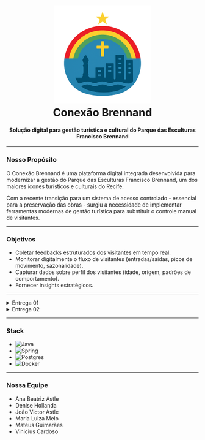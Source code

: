 <h1 align="center">
  <img src="./imgs/logo-conexao-brennand.png" alt="Logo Conexao Brennand" width="256">
  <br>
  Conexão Brennand
  <br>
</h1>

<h4 align="center"> Solução digital para gestão turística e cultural do Parque das Esculturas Francisco Brennand</h4>

___

### Nosso Propósito
O Conexão Brennand é uma plataforma digital integrada desenvolvida para modernizar a gestão do Parque das Esculturas
Francisco Brennand, um dos maiores ícones turísticos e culturais do Recife.

Com a recente transição para um sistema de acesso controlado - essencial para a preservação das obras - surgiu a 
necessidade de implementar ferramentas modernas de gestão turística para substituir o controle manual de visitantes.

___

### Objetivos
- Coletar feedbacks estruturados dos visitantes em tempo real.
- Monitorar digitalmente o fluxo de visitantes (entradas/saídas, picos de movimento, sazonalidade).
- Capturar dados sobre perfil dos visitantes (idade, origem, padrões de comportamento).
- Fornecer insights estratégicos.

___

<details>
<summary>Entrega 01</summary>

![pagina de feedback](./imgs/pagina-feedback.png "Página de Feedback")
- [Histórias](https://docs.google.com/document/d/1mw2Fn3mDez4JXTWPMTDLrQdW0luBjPhAeknhJ1G6Cxg/edit?usp=sharing)
- [Protótipo Lo-Fi](https://www.relume.io/app/project/P2458704_MlmAruUQVw1XfQFeAHkPaG0J7zqlO1hUL94wSCKeIYQ#mode=design)
- [Screencast](https://youtu.be/4iUh6cJtcUE)

</details>

<details>
<summary>Entrega 02</summary>

![Issue tracker](./imgs/issue-tracker.png "Página Issues")
- [Screencast](https://youtu.be/XOh8VCBBnJ0)
</details>

___

### Stack
- ![Java](https://img.shields.io/badge/java-%23ED8B00.svg?style=for-the-badge&logo=openjdk&logoColor=white)
- ![Spring](https://img.shields.io/badge/spring-%236DB33F.svg?style=for-the-badge&logo=spring&logoColor=white)
- ![Postgres](https://img.shields.io/badge/postgres-%23316192.svg?style=for-the-badge&logo=postgresql&logoColor=white)
- ![Docker](https://img.shields.io/badge/docker-%230db7ed.svg?style=for-the-badge&logo=docker&logoColor=white)

___

### Nossa Equipe
- Ana Beatriz Astle
- Denise Hollanda
- João Victor Astle
- Maria Luiza Melo
- Mateus Guimarães
- Vinicius Cardoso


